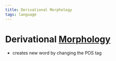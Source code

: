 ```yaml
---
title: Derivational Morphology
tags: language
---
```


# Derivational [Morphology](Morphology.md)
- creates new word by changing the POS tag
















































































